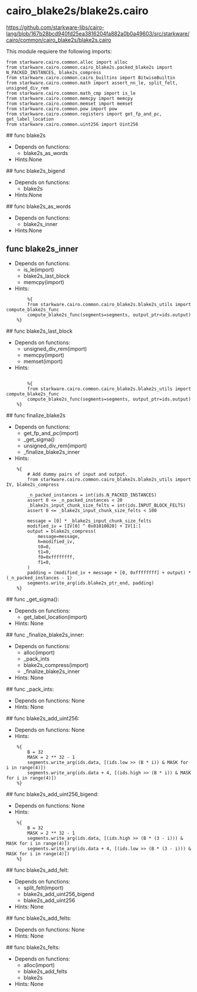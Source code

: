 # cairo_blake2s/blake2s.cairo
https://github.com/starkware-libs/cairo-lang/blob/167b28bcd940fd25ea3816204fa882a0b0a49603/src/starkware/cairo/common/cairo_blake2s/blake2s.cairo

This module requiere the following imports:
```
from starkware.cairo.common.alloc import alloc
from starkware.cairo.common.cairo_blake2s.packed_blake2s import N_PACKED_INSTANCES, blake2s_compress
from starkware.cairo.common.cairo_builtins import BitwiseBuiltin
from starkware.cairo.common.math import assert_nn_le, split_felt, unsigned_div_rem
from starkware.cairo.common.math_cmp import is_le
from starkware.cairo.common.memcpy import memcpy
from starkware.cairo.common.memset import memset
from starkware.cairo.common.pow import pow
from starkware.cairo.common.registers import get_fp_and_pc, get_label_location
from starkware.cairo.common.uint256 import Uint256
```

## func blake2s
* Depends on functions: 
    * blake2s_as_words
* Hints:None 

## func blake2s_bigend
* Depends on functions: 
    * blake2s
* Hints:None 

## func blake2s_as_words
* Depends on functions: 
    * blake2s_inner
* Hints:None 


## func blake2s_inner
* Depends on functions: 
    * is_le(import)
    * blake2s_last_block
    * memcpy(import)
* Hints:
```
        %{
        from starkware.cairo.common.cairo_blake2s.blake2s_utils import compute_blake2s_func
        compute_blake2s_func(segments=segments, output_ptr=ids.output)
    %}
```

## func blake2s_last_block
* Depends on functions: 
    * unsigned_div_rem(import)
    * memcpy(import)
    * memset(import)
* Hints:
```

        %{
        from starkware.cairo.common.cairo_blake2s.blake2s_utils import compute_blake2s_func
        compute_blake2s_func(segments=segments, output_ptr=ids.output)
    %}
```

## func finalize_blake2s
* Depends on functions: 
    * get_fp_and_pc(import)
    * _get_sigma()
    * unsigned_div_rem(import)
    * _finalize_blake2s_inner
* Hints:
```
    %{
        # Add dummy pairs of input and output.
        from starkware.cairo.common.cairo_blake2s.blake2s_utils import IV, blake2s_compress

        _n_packed_instances = int(ids.N_PACKED_INSTANCES)
        assert 0 <= _n_packed_instances < 20
        _blake2s_input_chunk_size_felts = int(ids.INPUT_BLOCK_FELTS)
        assert 0 <= _blake2s_input_chunk_size_felts < 100

        message = [0] * _blake2s_input_chunk_size_felts
        modified_iv = [IV[0] ^ 0x01010020] + IV[1:]
        output = blake2s_compress(
            message=message,
            h=modified_iv,
            t0=0,
            t1=0,
            f0=0xffffffff,
            f1=0,
        )
        padding = (modified_iv + message + [0, 0xffffffff] + output) * (_n_packed_instances - 1)
        segments.write_arg(ids.blake2s_ptr_end, padding)
    %}
```

## func _get_sigma():
* Depends on functions: 
    * get_label_location(import)
* Hints: None

## func _finalize_blake2s_inner:
* Depends on functions: 
    * alloc(import)
    * _pack_ints
    * blake2s_compress(import)
    * _finalize_blake2s_inner
* Hints: None

## func _pack_ints:
* Depends on functions: None
* Hints: None

## func blake2s_add_uint256:
* Depends on functions: None
* Hints:
```
    %{
        B = 32
        MASK = 2 ** 32 - 1
        segments.write_arg(ids.data, [(ids.low >> (B * i)) & MASK for i in range(4)])
        segments.write_arg(ids.data + 4, [(ids.high >> (B * i)) & MASK for i in range(4)])
    %}
```

## func blake2s_add_uint256_bigend:
* Depends on functions: None
* Hints:
```
    %{
        B = 32
        MASK = 2 ** 32 - 1
        segments.write_arg(ids.data, [(ids.high >> (B * (3 - i))) & MASK for i in range(4)])
        segments.write_arg(ids.data + 4, [(ids.low >> (B * (3 - i))) & MASK for i in range(4)])
    %}
```

## func blake2s_add_felt:
* Depends on functions: 
    * split_felt(import)
    * blake2s_add_uint256_bigend
    * blake2s_add_uint256
* Hints: None

## func blake2s_add_felts:
* Depends on functions: None
* Hints: None

## func blake2s_felts:
* Depends on functions: 
    * alloc(import)
    * blake2s_add_felts
    * blake2s
* Hints: None
